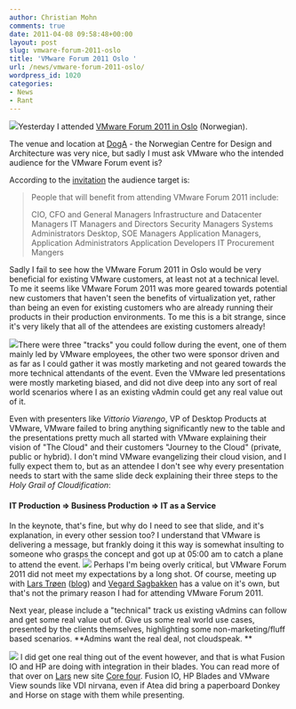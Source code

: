 ```yaml
---
author: Christian Mohn
comments: true
date: 2011-04-08 09:58:48+00:00
layout: post
slug: vmware-forum-2011-oslo
title: 'VMware Forum 2011 Oslo '
url: /news/vmware-forum-2011-oslo/
wordpress_id: 1020
categories:
- News
- Rant
---
```


[![](http://vninja.net/wordpress/wp-content/uploads/2011/04/b1194b90394441798141c7580cb2d423_7-150x150.jpg)](http://vninja.net/wordpress/wp-content/uploads/2011/04/b1194b90394441798141c7580cb2d423_7.jpg)Yesterday I attended [VMware Forum 2011 in Oslo](http://www.vmwareforum2011.com/norway-smb-2/home) (Norwegian).

The venue and location at [DogA](http://doga.no/in-english) - the Norwegian Centre for Design and Architecture was very nice, but sadly I must ask VMware who the intended audience for the VMware Forum event is?

According to the [invitation](http://www.vmwareforum2011.com/uk-manchester/who-should-attend) the audience target is:


<blockquote>People that will benefit from attending VMware Forum 2011 include:


CIO, CFO and General Managers
Infrastructure and Datacenter Managers
IT Managers and Directors
Security Managers
Systems Administrators
Desktop, SOE Managers
Application Managers, Application Administrators
Application Developers
IT Procurement Mangers</blockquote>


Sadly I fail to see how the VMware Forum 2011 in Oslo would be very beneficial for existing VMware customers, at least not at a technical level. To me it seems like VMware Forum 2011 was more geared towards potential new customers that haven't seen the benefits of virtualization yet, rather than being an even for existing customers who are already running their products in their production environments. To me this is a bit strange, since it's very likely that all of the attendees are existing customers already!

[![](http://vninja.net/wordpress/wp-content/uploads/2011/04/f6ced06a0fc84ecebb10638f7dabeaa5_7-150x150.jpg)](http://vninja.net/wordpress/wp-content/uploads/2011/04/f6ced06a0fc84ecebb10638f7dabeaa5_7.jpg)There were three "tracks" you could follow during the event, one of them mainly led by VMware employees, the other two were sponsor driven and as far as I could gather it was mostly marketing and not geared towards the more technical attendants of the event. Even the VMware led presentations were mostly marketing biased, and did not dive deep into any sort of real world scenarios where I as an existing vAdmin could get any real value out of it.

Even with presenters like _Vittorio Viarengo_, VP of Desktop Products at VMware, VMware failed to bring anything significantly new to the table and the presentations pretty much all started with VMware explaining their vision of "The Cloud" and their customers "Journey to the Cloud" (private, public or hybrid). I don't mind VMware evangelizing their cloud vision, and I fully expect them to, but as an attendee I don't see why every presentation needs to start with the same slide deck explaining their three steps to the _Holy Grail of Cloudification_:


#### IT Production ⇒ Business Production ⇒ IT as a Service


In the keynote, that's fine, but why do I need to see that slide, and it's explanation, in every other session too? I understand that VMware is delivering a message, but frankly doing it this way is somewhat insulting to someone who grasps the concept and got up at 05:00 am to catch a plane to attend the event.
[![](http://vninja.net/wordpress/wp-content/uploads/2011/04/apbad-150x150.jpg)](http://vninja.net/wordpress/wp-content/uploads/2011/04/apbad.jpg)
Perhaps I'm being overly critical, but VMware Forum 2011 did not meet my expectations by a long shot. Of course, meeting up with [Lars Trøen](http://twitter.com/larstr) ([blog](http://www.core-four.info/)) and [Vegard Sagbakken](http://twitter.com/vegard_s) has a value on it's own, but that's not the primary reason I had for attending VMware Forum 2011.

Next year, please include a "technical" track us existing vAdmins can follow and get some real value out of. Give us some real world use cases, presented by the clients themselves, highlighting some non-marketing/fluff based scenarios.
**Admins want the real deal, not cloudspeak.
**

[![](http://vninja.net/wordpress/wp-content/uploads/2011/04/b7d85d104eeb44179ccec3e14861212a_7-150x150.jpg)](http://vninja.net/wordpress/wp-content/uploads/2011/04/b7d85d104eeb44179ccec3e14861212a_7.jpg)
I did get one real thing out of the event however, and that is what Fusion IO and HP are doing with integration in their blades. You can read more of that over on [Lars](http://twitter.com/larstr) new site [Core four](http://www.core-four.info/2011/04/fusion-io-technology-that-allows.html). Fusion IO, HP Blades and VMware View sounds like VDI nirvana, even if Atea did bring a paperboard Donkey and Horse on stage with them while presenting.
